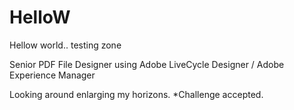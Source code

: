 # HelloW
Hellow world.. testing zone

Senior PDF File Designer using Adobe LiveCycle Designer / Adobe Experience Manager

Looking around enlarging my horizons. *Challenge accepted.
